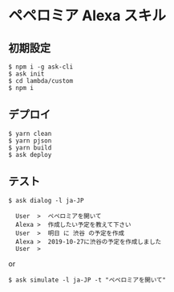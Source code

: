 # ペペロミア Alexa スキル

## 初期設定

```
$ npm i -g ask-cli
$ ask init
$ cd lambda/custom
$ npm i
```

## デプロイ

```
$ yarn clean
$ yarn pjson
$ yarn build
$ ask deploy
```

## テスト


```
$ ask dialog -l ja-JP

  User  >  ペペロミアを開いて
  Alexa >  作成したい予定を教えて下さい
  User  >  明日 に 渋谷 の予定を作成
  Alexa >  2019-10-27に渋谷の予定を作成しました
  User  >
```

 or 

```
$ ask simulate -l ja-JP -t "ペペロミアを開いて"
```